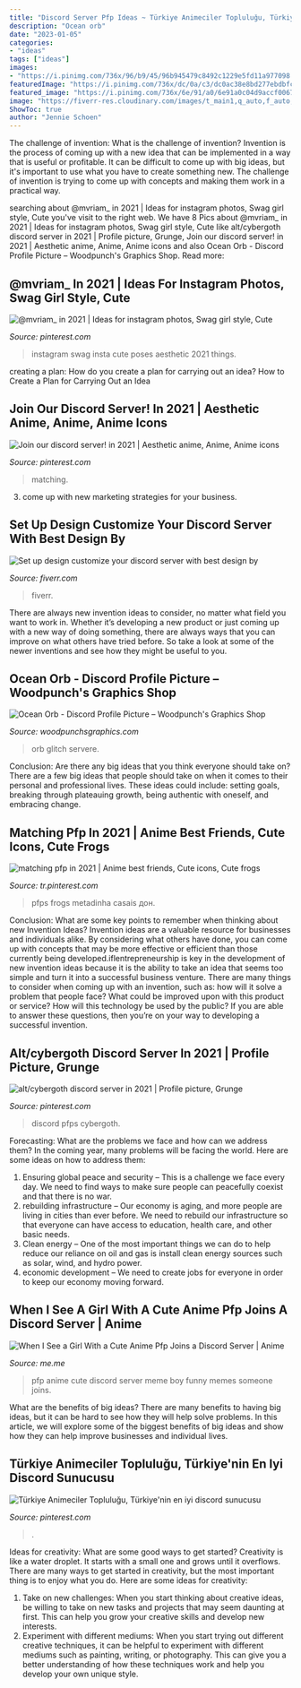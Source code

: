 ```yaml
---
title: "Discord Server Pfp Ideas ~ Türkiye Animeciler Topluluğu, Türkiye&#039;nin En Iyi Discord Sunucusu"
description: "Ocean orb"
date: "2023-01-05"
categories:
- "ideas"
tags: ["ideas"]
images:
- "https://i.pinimg.com/736x/96/b9/45/96b945479c8492c1229e5fd11a977098.jpg"
featuredImage: "https://i.pinimg.com/736x/dc/0a/c3/dc0ac38e8bd277ebdbfcd8845fdb673f.jpg"
featured_image: "https://i.pinimg.com/736x/6e/91/a0/6e91a0c04d9accf006783aea1401a679.jpg"
image: "https://fiverr-res.cloudinary.com/images/t_main1,q_auto,f_auto,q_auto,f_auto/gigs2/181917165/original/305132b71f8fb380cd753240f380b6ee31476c9a/professionally-setup-discord-server-with-interactive-design.jpg"
ShowToc: true
author: "Jennie Schoen"
---
```



The challenge of invention: What is the challenge of invention?
Invention is the process of coming up with a new idea that can be implemented in a way that is useful or profitable. It can be difficult to come up with big ideas, but it's important to use what you have to create something new. The challenge of invention is trying to come up with concepts and making them work in a practical way.

	

		
searching about @mvriam_ in 2021 | Ideas for instagram photos, Swag girl style, Cute you've visit to the right web. We have 8 Pics about @mvriam_ in 2021 | Ideas for instagram photos, Swag girl style, Cute like alt/cybergoth discord server in 2021 | Profile picture, Grunge, Join our discord server! in 2021 | Aesthetic anime, Anime, Anime icons and also Ocean Orb - Discord Profile Picture – Woodpunch&#039;s Graphics Shop. Read more:
		
    
## @mvriam_ In 2021 | Ideas For Instagram Photos, Swag Girl Style, Cute

<img loading=lazy src="https://i.pinimg.com/736x/dc/0a/c3/dc0ac38e8bd277ebdbfcd8845fdb673f.jpg" onerror="this.onerror=null;this.src='https://tse2.mm.bing.net/th?id=OIP.-DYDAsifZS_m7HHs8-g1vwHaNK&amp;pid=15.1';" alt="@mvriam_ in 2021 | Ideas for instagram photos, Swag girl style, Cute">

_Source: pinterest.com_

>instagram swag insta cute poses aesthetic 2021 things. 

	

creating a plan: How do you create a plan for carrying out an idea?
How to Create a Plan for Carrying Out an Idea

    
## Join Our Discord Server! In 2021 | Aesthetic Anime, Anime, Anime Icons

<img loading=lazy src="https://i.pinimg.com/736x/96/b9/45/96b945479c8492c1229e5fd11a977098.jpg" onerror="this.onerror=null;this.src='https://tse4.mm.bing.net/th?id=OIP.jmc8nUhdKtfR4vyxQm42JwAAAA&amp;pid=15.1';" alt="Join our discord server! in 2021 | Aesthetic anime, Anime, Anime icons">

_Source: pinterest.com_

>matching. 

	

3. come up with new marketing strategies for your business.

    
## Set Up Design Customize Your Discord Server With Best Design By

<img loading=lazy src="https://fiverr-res.cloudinary.com/images/t_main1,q_auto,f_auto,q_auto,f_auto/gigs2/181917165/original/305132b71f8fb380cd753240f380b6ee31476c9a/professionally-setup-discord-server-with-interactive-design.jpg" onerror="this.onerror=null;this.src='https://tse3.mm.bing.net/th?id=OIP.J51fLuP4yEJvsd930mjIAAHaE_&amp;pid=15.1';" alt="Set up design customize your discord server with best design by">

_Source: fiverr.com_

>fiverr. 

	

There are always new invention ideas to consider, no matter what field you want to work in. Whether it’s developing a new product or just coming up with a new way of doing something, there are always ways that you can improve on what others have tried before. So take a look at some of the newer inventions and see how they might be useful to you.

    
## Ocean Orb - Discord Profile Picture – Woodpunch&#039;s Graphics Shop

<img loading=lazy src="https://cdn.shopify.com/s/files/1/0580/2885/products/Water-Discord-Animated-Icon_1200x1200.gif?v=1575419291" onerror="this.onerror=null;this.src='https://tse2.mm.bing.net/th?id=OIP._RX4TQLNbKWc8dELnhUGtAAAAA&amp;pid=15.1';" alt="Ocean Orb - Discord Profile Picture – Woodpunch&#039;s Graphics Shop">

_Source: woodpunchsgraphics.com_

>orb glitch servere. 

	

Conclusion: Are there any big ideas that you think everyone should take on?
There are a few big ideas that people should take on when it comes to their personal and professional lives. These ideas could include: setting goals, breaking through plateauing growth, being authentic with oneself, and embracing change.

    
## Matching Pfp In 2021 | Anime Best Friends, Cute Icons, Cute Frogs

<img loading=lazy src="https://i.pinimg.com/736x/7a/c8/15/7ac815eda9400e1c174a9d8bd4a81f13.jpg" onerror="this.onerror=null;this.src='https://tse1.mm.bing.net/th?id=OIP.ByzvFBIVntyyxxFV633DLAHaHc&amp;pid=15.1';" alt="matching pfp in 2021 | Anime best friends, Cute icons, Cute frogs">

_Source: tr.pinterest.com_

>pfps frogs metadinha casais дон. 

	

Conclusion: What are some key points to remember when thinking about new Invention Ideas?
Invention ideas are a valuable resource for businesses and individuals alike. By considering what others have done, you can come up with concepts that may be more effective or efficient than those currently being developed.iflentrepreneurship is key in the development of new invention ideas because it is the ability to take an idea that seems too simple and turn it into a successful business venture. There are many things to consider when coming up with an invention, such as: how will it solve a problem that people face? What could be improved upon with this product or service? How will this technology be used by the public? If you are able to answer these questions, then you’re on your way to developing a successful invention.

    
## Alt/cybergoth Discord Server In 2021 | Profile Picture, Grunge

<img loading=lazy src="https://i.pinimg.com/736x/98/2e/3d/982e3dc17df15f84a007b2ac16898483.jpg" onerror="this.onerror=null;this.src='https://tse1.mm.bing.net/th?id=OIP.7Ud2bBmAMNio5K63DR1puwAAAA&amp;pid=15.1';" alt="alt/cybergoth discord server in 2021 | Profile picture, Grunge">

_Source: pinterest.com_

>discord pfps cybergoth. 

	

Forecasting: What are the problems we face and how can we address them?
In the coming year, many problems will be facing the world. Here are some ideas on how to address them: 
1. Ensuring global peace and security – This is a challenge we face every day. We need to find ways to make sure people can peacefully coexist and that there is no war. 
2. rebuilding infrastructure – Our economy is aging, and more people are living in cities than ever before. We need to rebuild our infrastructure so that everyone can have access to education, health care, and other basic needs. 
3. Clean energy – One of the most important things we can do to help reduce our reliance on oil and gas is install clean energy sources such as solar, wind, and hydro power. 
4. economic development – We need to create jobs for everyone in order to keep our economy moving forward.

    
## When I See A Girl With A Cute Anime Pfp Joins A Discord Server | Anime

<img loading=lazy src="https://pics.me.me/thumb_when-i-see-a-girl-with-a-cute-anime-pfp-71330142.png" onerror="this.onerror=null;this.src='https://tse4.mm.bing.net/th?id=OIP.n1-l1wDQ9FTULeIJV6VvLgAAAA&amp;pid=15.1';" alt="When I See a Girl With a Cute Anime Pfp Joins a Discord Server | Anime">

_Source: me.me_

>pfp anime cute discord server meme boy funny memes someone joins. 

	

What are the benefits of big ideas?
There are many benefits to having big ideas, but it can be hard to see how they will help solve problems. In this article, we will explore some of the biggest benefits of big ideas and show how they can help improve businesses and individual lives.

    
## Türkiye Animeciler Topluluğu, Türkiye&#039;nin En Iyi Discord Sunucusu

<img loading=lazy src="https://i.pinimg.com/736x/6e/91/a0/6e91a0c04d9accf006783aea1401a679.jpg" onerror="this.onerror=null;this.src='https://tse1.mm.bing.net/th?id=OIP.1cJ3N-HN4-5qG_Va3YwWDAHaHa&amp;pid=15.1';" alt="Türkiye Animeciler Topluluğu, Türkiye&#039;nin en iyi discord sunucusu">

_Source: pinterest.com_

>. 

	

Ideas for creativity: What are some good ways to get started?
Creativity is like a water droplet. It starts with a small one and grows until it overflows. There are many ways to get started in creativity, but the most important thing is to enjoy what you do. Here are some ideas for creativity: 
1. Take on new challenges: When you start thinking about creative ideas, be willing to take on new tasks and projects that may seem daunting at first. This can help you grow your creative skills and develop new interests. 
2. Experiment with different mediums: When you start trying out different creative techniques, it can be helpful to experiment with different mediums such as painting, writing, or photography. This can give you a better understanding of how these techniques work and help you develop your own unique style. 

